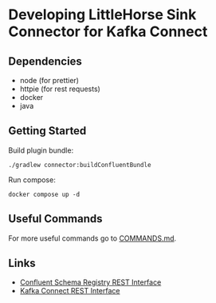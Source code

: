 # Developing LittleHorse Sink Connector for Kafka Connect

## Dependencies

- node (for prettier)
- httpie (for rest requests)
- docker
- java

## Getting Started

Build plugin bundle:

```shell
./gradlew connector:buildConfluentBundle
```

Run compose:

```shell
docker compose up -d
```

## Useful Commands

For more useful commands go to [COMMANDS.md](COMMANDS.md).

## Links

- [Confluent Schema Registry REST Interface](https://docs.confluent.io/platform/current/schema-registry/develop/api.html)
- [Kafka Connect REST Interface](https://docs.confluent.io/platform/current/connect/references/restapi.html)
